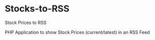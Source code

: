 # Stocks-to-RSS
Stock Prices to RSS


PHP Application to show Stock Prices (current/latest) in an RSS Feed
